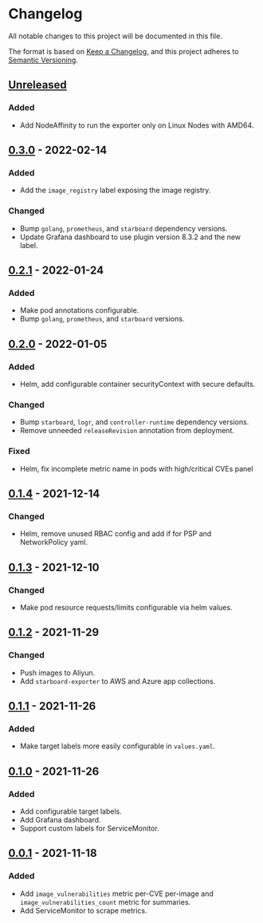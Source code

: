 # Changelog

All notable changes to this project will be documented in this file.

The format is based on [Keep a Changelog](https://keepachangelog.com/en/1.0.0/),
and this project adheres to [Semantic Versioning](https://semver.org/spec/v2.0.0.html).

## [Unreleased]

### Added

- Add NodeAffinity to run the exporter only on Linux Nodes with AMD64.

## [0.3.0] - 2022-02-14

### Added

- Add the `image_registry` label exposing the image registry.

### Changed

- Bump `golang`, `prometheus`, and `starboard` dependency versions.
- Update Grafana dashboard to use plugin version 8.3.2 and the new label.

## [0.2.1] - 2022-01-24

### Added

- Make pod annotations configurable.
- Bump `golang`, `prometheus`, and `starboard` versions.

## [0.2.0] - 2022-01-05

### Added

- Helm, add configurable container securityContext with secure defaults.

### Changed

- Bump `starboard`, `logr`, and `controller-runtime` dependency versions.
- Remove unneeded `releaseRevision` annotation from deployment.

### Fixed

- Helm, fix incomplete metric name in pods with high/critical CVEs panel

## [0.1.4] - 2021-12-14

### Changed

- Helm, remove unused RBAC config and add if for PSP and NetworkPolicy yaml.

## [0.1.3] - 2021-12-10

### Changed

- Make pod resource requests/limits configurable via helm values.

## [0.1.2] - 2021-11-29

### Changed

- Push images to Aliyun.
- Add `starboard-exporter` to AWS and Azure app collections.

## [0.1.1] - 2021-11-26

### Added

- Make target labels more easily configurable in `values.yaml`.

## [0.1.0] - 2021-11-26

### Added

- Add configurable target labels.
- Add Grafana dashboard.
- Support custom labels for ServiceMonitor.

## [0.0.1] - 2021-11-18

### Added

- Add `image_vulnerabilities` metric per-CVE per-image and `image_vulnerabilities_count` metric for summaries.
- Add ServiceMonitor to scrape metrics.

[Unreleased]: https://github.com/giantswarm/starboard-exporter/compare/v0.3.0...HEAD
[0.3.0]: https://github.com/giantswarm/starboard-exporter/compare/v0.2.1...v0.3.0
[0.2.1]: https://github.com/giantswarm/starboard-exporter/compare/v0.2.0...v0.2.1
[0.2.0]: https://github.com/giantswarm/starboard-exporter/compare/v0.1.4...v0.2.0
[0.1.4]: https://github.com/giantswarm/starboard-exporter/compare/v0.1.3...v0.1.4
[0.1.3]: https://github.com/giantswarm/starboard-exporter/compare/v0.1.2...v0.1.3
[0.1.2]: https://github.com/giantswarm/starboard-exporter/compare/v0.1.1...v0.1.2
[0.1.1]: https://github.com/giantswarm/starboard-exporter/compare/v0.1.0...v0.1.1
[0.1.0]: https://github.com/giantswarm/starboard-exporter/compare/v0.0.1...v0.1.0
[0.0.1]: https://github.com/giantswarm/starboard-exporter/releases/tag/v0.0.1
